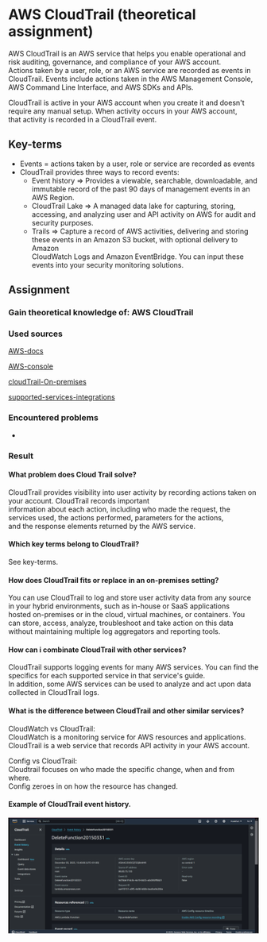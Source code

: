# AWS CloudTrail (theoretical assignment)
AWS CloudTrail is an AWS service that helps you enable operational and risk auditing, governance, and compliance of your AWS account.   
Actions taken by a user, role, or an AWS service are recorded as events in CloudTrail. Events include actions taken in the AWS Management Console,   
AWS Command Line Interface, and AWS SDKs and APIs.  

CloudTrail is active in your AWS account when you create it and doesn't require any manual setup. When activity occurs in your AWS account,   
that activity is recorded in a CloudTrail event.  

## Key-terms  
* Events = actions taken by a user, role or service are recorded as events  
* CloudTrail provides three ways to record events:  
    - Event history => Provides a viewable, searchable, downloadable, and immutable record of the past 90 days of management events in an AWS Region.  
    - CloudTrail Lake => A managed data lake for capturing, storing, accessing, and analyzing user and API activity on AWS for audit and security purposes.  
    - Trails => Capture a record of AWS activities, delivering and storing these events in an Amazon S3 bucket, with optional delivery to Amazon   
    CloudWatch Logs and Amazon EventBridge. You can input these events into your security monitoring solutions.  

## Assignment  
### Gain theoretical knowledge of: AWS CloudTrail    

### Used sources  
[AWS-docs](https://docs.aws.amazon.com/awscloudtrail/latest/userguide/cloudtrail-user-guide.html)  

[AWS-console](https://eu-central-1.console.aws.amazon.com/cloudtrail/home?region=eu-central-1#/)  

[cloudTrail-On-premises](https://docs.aws.amazon.com/awscloudtrail/latest/userguide/query-event-data-store-integration.html)  

[supported-services-integrations](https://docs.aws.amazon.com/awscloudtrail/latest/userguide/cloudtrail-aws-service-specific-topics.html)  

### Encountered problems  
-
### Result  
#### What problem does Cloud Trail solve?    
CloudTrail provides visibility into user activity by recording actions taken on your account. CloudTrail records important   
information about each action, including who made the request, the services used, the actions performed, parameters for the actions,   
and the response elements returned by the AWS service.  

#### Which key terms belong to CloudTrail?  
See key-terms.  

#### How does CloudTrail fits or replace in an on-premises setting?  
You can use CloudTrail to log and store user activity data from any source in your hybrid environments, such as in-house or SaaS applications   
hosted on-premises or in the cloud, virtual machines, or containers. You can store, access, analyze, troubleshoot and take action on this data   
without maintaining multiple log aggregators and reporting tools.   

#### How can i combinate CloudTrail with other services?  
CloudTrail supports logging events for many AWS services. You can find the specifics for each supported service in that service's guide.  
In addition, some AWS services can be used to analyze and act upon data collected in CloudTrail logs.  

#### What is the difference between CloudTrail and other similar services?    
CloudWatch vs CloudTrail:  
CloudWatch is a monitoring service for AWS resources and applications.   
CloudTrail is a web service that records API activity in your AWS account.  

Config vs CloudTrail:  
Cloudtrail focuses on who made the specific change, when and from where.   
Config zeroes in on how the resource has changed.  

#### Example of CloudTrail event history.  
![CloudTrail-dashboard](../00_includes/AWS-03/AWS-6.13-CloudTrailExample.png)  

